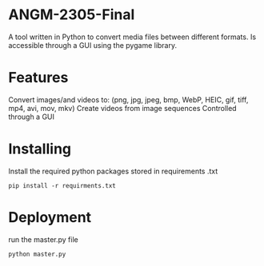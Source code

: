# ANGM-2305-Final
A tool written in Python to convert media files between different formats. Is accessible through a GUI using the pygame library.

# Features
Convert images/and videos to: (png, jpg, jpeg, bmp, WebP, HEIC, gif, tiff, mp4, avi, mov, mkv)
Create videos from image sequences
Controlled through a GUI

# Installing

Install the required python packages stored in requirements .txt

    pip install -r requirments.txt

# Deployment

run the master.py file

    python master.py
